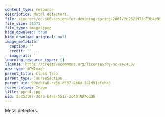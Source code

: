 ```yaml
---
content_type: resource
description: Metal detectors.
file: /courses/ec-s06-design-for-demining-spring-2007/2c2521973d73b4e955172c40f007ddd6_ppe14.jpg
file_size: 13071
file_type: image/jpeg
hide_download: true
hide_download_original: null
image_metadata:
  caption: ''
  credit: ''
  image-alt: ''
learning_resource_types: []
license: https://creativecommons.org/licenses/by-nc-sa/4.0/
ocw_type: OCWImage
parent_title: Class Trip
parent_type: CourseSection
parent_uid: 99ecbfa6-ce5e-d537-8b6d-181d91efeba3
resourcetype: Image
title: ppe14.jpg
uid: 2c252197-3d73-b4e9-5517-2c40f007ddd6
---
```

Metal detectors.